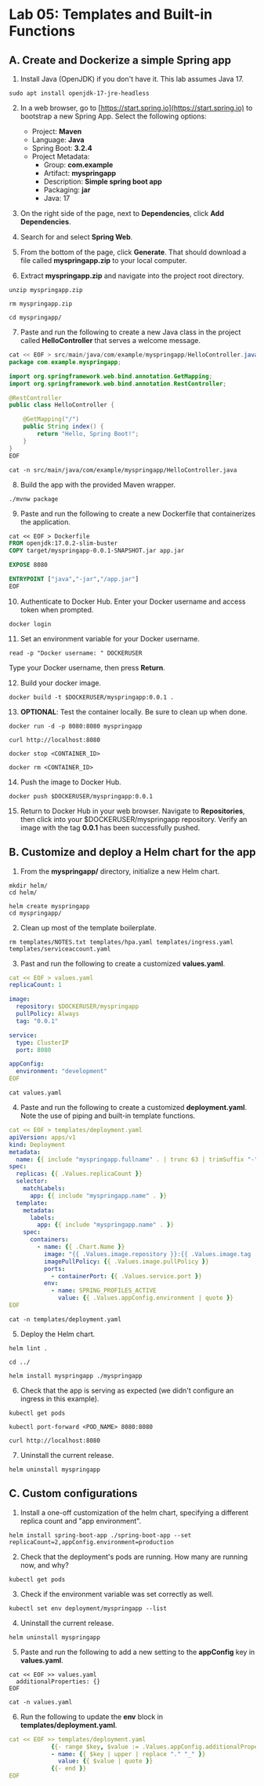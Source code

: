 # Lab 05: Templates and Built-in Functions

## A. Create and Dockerize a simple Spring app

1. Install Java (OpenJDK) if you don't have it. This lab assumes Java 17.

```
sudo apt install openjdk-17-jre-headless
```

2. In a web browser, go to [https://start.spring.io](https://start.spring.io) to bootstrap a new Spring App. Select the following options:
    - Project: **Maven**
    - Language: **Java**
    - Spring Boot: **3.2.4**
    - Project Metadata:
        - Group: **com.example**
        - Artifact: **myspringapp**
        - Description: **Simple spring boot app**
        - Packaging: **jar**
        - Java: 17

3. On the right side of the page, next to **Dependencies**, click **Add Dependencies**.

4. Search for and select **Spring Web**.

5. From the bottom of the page, click **Generate**. That should download a file called **myspringapp.zip** to your local computer.

6. Extract **myspringapp.zip** and navigate into the project root directory.

```
unzip myspringapp.zip
```
```
rm myspringapp.zip
```
```
cd myspringapp/
```

7. Paste and run the following to create a new Java class in the project called **HelloController** that serves a welcome message.

```java
cat << EOF > src/main/java/com/example/myspringapp/HelloController.java
package com.example.myspringapp;

import org.springframework.web.bind.annotation.GetMapping;
import org.springframework.web.bind.annotation.RestController;

@RestController
public class HelloController {

    @GetMapping("/")
    public String index() {
        return "Hello, Spring Boot!";
    }
}
EOF
```
```
cat -n src/main/java/com/example/myspringapp/HelloController.java
```

8. Build the app with the provided Maven wrapper.

```
./mvnw package
```

9. Paste and run the following to create a new Dockerfile that containerizes the application.

```Dockerfile
cat << EOF > Dockerfile
FROM openjdk:17.0.2-slim-buster
COPY target/myspringapp-0.0.1-SNAPSHOT.jar app.jar

EXPOSE 8080

ENTRYPOINT ["java","-jar","/app.jar"]
EOF
```

10. Authenticate to Docker Hub. Enter your Docker username and access token when prompted.

```
docker login
```

11. Set an environment variable for your Docker username.

```
read -p "Docker username: " DOCKERUSER
```

Type your Docker username, then press **Return**.


12. Build your docker image.

```
docker build -t $DOCKERUSER/myspringapp:0.0.1 .
```

13. **OPTIONAL**: Test the container locally. Be sure to clean up when done.

```
docker run -d -p 8080:8080 myspringapp
```
```
curl http://localhost:8080
```
```
docker stop <CONTAINER_ID>
```
```
docker rm <CONTAINER_ID>
```

14. Push the image to Docker Hub.

```
docker push $DOCKERUSER/myspringapp:0.0.1
```

15. Return to Docker Hub in your web browser. Navigate to **Repositories**, then click into your $DOCKERUSER/myspringapp repository. Verify an image with the tag **0.0.1** has been successfully pushed.

## B. Customize and deploy a Helm chart for the app

1. From the **myspringapp/** directory, initialize a new Helm chart.

```
mkdir helm/
cd helm/
```
```
helm create myspringapp
cd myspringapp/
```

2. Clean up most of the template boilerplate.

```
rm templates/NOTES.txt templates/hpa.yaml templates/ingress.yaml templates/serviceaccount.yaml
```

3. Past and run the following to create a customized **values.yaml**.

```yaml
cat << EOF > values.yaml
replicaCount: 1

image:
  repository: $DOCKERUSER/myspringapp
  pullPolicy: Always
  tag: "0.0.1"

service:
  type: ClusterIP
  port: 8080

appConfig:
  environment: "development"
EOF
```
```
cat values.yaml
```

4. Paste and run the following to create a customized **deployment.yaml**. Note the use of piping and built-in template functions.

```yaml
cat << EOF > templates/deployment.yaml
apiVersion: apps/v1
kind: Deployment
metadata:
  name: {{ include "myspringapp.fullname" . | trunc 63 | trimSuffix "-" }}
spec:
  replicas: {{ .Values.replicaCount }}
  selector:
    matchLabels:
      app: {{ include "myspringapp.name" . }}
  template:
    metadata:
      labels:
        app: {{ include "myspringapp.name" . }}
    spec:
      containers:
        - name: {{ .Chart.Name }}
          image: "{{ .Values.image.repository }}:{{ .Values.image.tag | default "latest" }}"
          imagePullPolicy: {{ .Values.image.pullPolicy }}
          ports:
            - containerPort: {{ .Values.service.port }}
          env:
            - name: SPRING_PROFILES_ACTIVE
              value: {{ .Values.appConfig.environment | quote }}
EOF
```
```
cat -n templates/deployment.yaml
```

5. Deploy the Helm chart.

```
helm lint .
```
```
cd ../
```
```
helm install myspringapp ./myspringapp
```

6. Check that the app is serving as expected (we didn't configure an ingress in this example).

```
kubectl get pods
```
```
kubectl port-forward <POD_NAME> 8080:8080
```
```
curl http://localhost:8080
```

7. Uninstall the current release.

```
helm uninstall myspringapp
```

## C. Custom configurations

1. Install a one-off customization of the helm chart, specifying a different replica count and "app environment".

```
helm install spring-boot-app ./spring-boot-app --set replicaCount=2,appConfig.environment=production
```

2. Check that the deployment's pods are running. How many are running now, and why?

```
kubectl get pods
```

3. Check if the environment variable was set correctly as well.

```
kubectl set env deployment/myspringapp --list
```

4. Uninstall the current release.

```
helm uninstall myspringapp
```

5. Paste and run the following to add a new setting to the **appConfig** key in **values.yaml**.

```
cat << EOF >> values.yaml
  additionalProperties: {}
EOF
```
```
cat -n values.yaml
```

6. Run the following to update the **env** block in **templates/deployment.yaml**.

```yaml
cat << EOF >> templates/deployment.yaml
            {{- range $key, $value := .Values.appConfig.additionalProperties }}
            - name: {{ $key | upper | replace "." "_" }}
              value: {{ $value | quote }}
            {{- end }}
EOF
```

